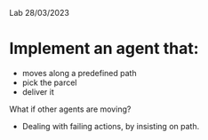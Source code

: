 
Lab 28/03/2023

# Implement an agent that:
- moves along a predefined path
- pick the parcel
- deliver it

What if other agents are moving?
- Dealing with failing actions, by insisting on path.

